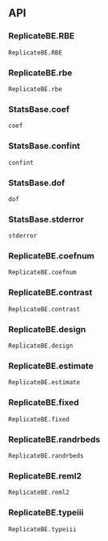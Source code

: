 ## API

### ReplicateBE.RBE
```@docs
ReplicateBE.RBE
```

### ReplicateBE.rbe
```@docs
ReplicateBE.rbe
```

### StatsBase.coef
```@docs
coef
```

### StatsBase.confint
```@docs
confint
```

### StatsBase.dof
```@docs
dof
```

### StatsBase.stderror
```@docs
stderror
```

### ReplicateBE.coefnum
```@docs
ReplicateBE.coefnum
```

### ReplicateBE.contrast
```@docs
ReplicateBE.contrast
```

### ReplicateBE.design
```@docs
ReplicateBE.design
```

### ReplicateBE.estimate
```@docs
ReplicateBE.estimate
```

### ReplicateBE.fixed
```@docs
ReplicateBE.fixed
```

### ReplicateBE.randrbeds
```@docs
ReplicateBE.randrbeds
```

### ReplicateBE.reml2
```@docs
ReplicateBE.reml2
```

### ReplicateBE.typeiii
```@docs
ReplicateBE.typeiii
```
